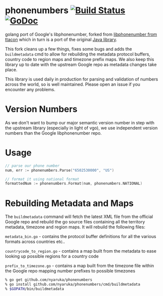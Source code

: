 phonenumbers  [![Build Status](https://travis-ci.org/nyaruka/phonenumbers.svg?branch=master)](https://travis-ci.org/nyaruka/phonenumbers) 
[![GoDoc](https://godoc.org/github.com/nyaruka/phonenumbers?status.svg)](https://godoc.org/github.com/nyaruka/phonenumbers)
==============

golang port of Google's libphonenumber, forked from [libphonenumber from ttacon](https://github.com/ttacon/libphonenumber) which in turn is a port of the original [Java library](https://github.com/googlei18n/libphonenumber/tree/master/java/libphonenumber/src/com/google/i18n/phonenumbers).

This fork cleans up a few things, fixes some bugs and adds the `buildmetadata` cmd to allow for rebuilding the metadata protocol buffers, country code to region maps and timezone prefix maps. We also keep this library up to date with the upstream Google repo as metadata changes take place.

This library is used daily in production for parsing and validation of numbers across the world, so is well maintained. Please open an issue if you encounter any problems.

Version Numbers
=======

As we don't want to bump our major semantic version number in step with the upstream library (especially in light of vgo), we use independent version numbers than the Google libphonenumber repo.

Usage
========

```go
// parse our phone number
num, err := phonenumbers.Parse("6502530000", "US")

// format it using national format
formattedNum := phonenumbers.Format(num, phonenumbers.NATIONAL)
```

Rebuilding Metadata and Maps
===============================

The `buildmetadata` command will fetch the latest XML file from the official Google repo and rebuild the go source files containing all
the territory metadata, timezone and region maps. It will rebuild the following files:

`metadata_bin.go` - contains the protocol buffer definitions for all the various formats across countries etc..

`countrycode_to_region.go` - contains a map built from the metadata to ease looking up possible regions for a country code

`prefix_to_timezone.go` - contains a map built from the timezone file within the Google repo mapping number prefixes to possible timezones

```bash
% go get github.com/nyaruka/phonenumbers
% go install github.com/nyaruka/phonenumbers/cmd/buildmetadata
% $GOPATH/bin/buildmetadata
```
